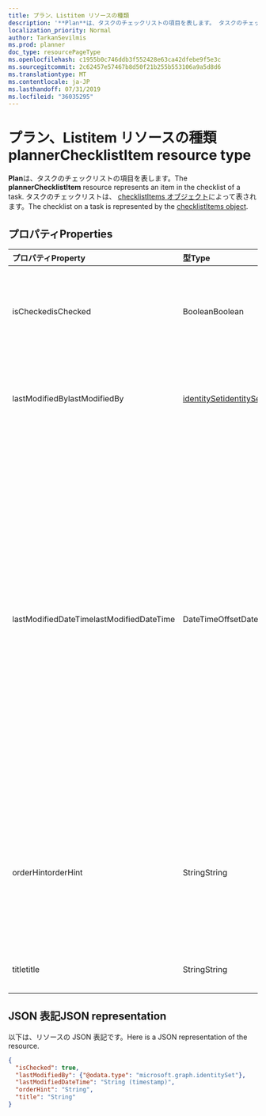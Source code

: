 ```yaml
---
title: プラン、Listitem リソースの種類
description: '**Plan**は、タスクのチェックリストの項目を表します。 タスクのチェックリストは、checklistItems オブジェクトによって表されます。'
localization_priority: Normal
author: TarkanSevilmis
ms.prod: planner
doc_type: resourcePageType
ms.openlocfilehash: c1955b0c746ddb3f552428e63ca42dfebe9f5e3c
ms.sourcegitcommit: 2c62457e57467b8d50f21b255b553106a9a5d8d6
ms.translationtype: MT
ms.contentlocale: ja-JP
ms.lasthandoff: 07/31/2019
ms.locfileid: "36035295"
---
```

# <a name="plannerchecklistitem-resource-type"></a><span data-ttu-id="88c19-104">プラン、Listitem リソースの種類</span><span class="sxs-lookup"><span data-stu-id="88c19-104">plannerChecklistItem resource type</span></span>


<span data-ttu-id="88c19-105">**Plan**は、タスクのチェックリストの項目を表します。</span><span class="sxs-lookup"><span data-stu-id="88c19-105">The **plannerChecklistItem** resource represents an item in the checklist of a task.</span></span> <span data-ttu-id="88c19-106">タスクのチェックリストは、 [checklistItems オブジェクト](plannerchecklistitems.md)によって表されます。</span><span class="sxs-lookup"><span data-stu-id="88c19-106">The checklist on a task is represented by the [checklistItems object](plannerchecklistitems.md).</span></span>


## <a name="properties"></a><span data-ttu-id="88c19-107">プロパティ</span><span class="sxs-lookup"><span data-stu-id="88c19-107">Properties</span></span>
| <span data-ttu-id="88c19-108">プロパティ</span><span class="sxs-lookup"><span data-stu-id="88c19-108">Property</span></span>     | <span data-ttu-id="88c19-109">型</span><span class="sxs-lookup"><span data-stu-id="88c19-109">Type</span></span>   |<span data-ttu-id="88c19-110">説明</span><span class="sxs-lookup"><span data-stu-id="88c19-110">Description</span></span>|
|:---------------|:--------|:----------|
|<span data-ttu-id="88c19-111">isChecked</span><span class="sxs-lookup"><span data-stu-id="88c19-111">isChecked</span></span>|<span data-ttu-id="88c19-112">Boolean</span><span class="sxs-lookup"><span data-stu-id="88c19-112">Boolean</span></span>|<span data-ttu-id="88c19-113">値は`true` 、アイテムがチェックされ`false`ているかどうかを示します。</span><span class="sxs-lookup"><span data-stu-id="88c19-113">Value is `true` if the item is checked and `false` otherwise.</span></span>|
|<span data-ttu-id="88c19-114">lastModifiedBy</span><span class="sxs-lookup"><span data-stu-id="88c19-114">lastModifiedBy</span></span>|[<span data-ttu-id="88c19-115">identitySet</span><span class="sxs-lookup"><span data-stu-id="88c19-115">identitySet</span></span>](identityset.md)| <span data-ttu-id="88c19-116">読み取り専用です。</span><span class="sxs-lookup"><span data-stu-id="88c19-116">Read-only.</span></span> <span data-ttu-id="88c19-117">これを最後に変更するユーザー ID。</span><span class="sxs-lookup"><span data-stu-id="88c19-117">User ID by which this is last modified.</span></span>|
|<span data-ttu-id="88c19-118">lastModifiedDateTime</span><span class="sxs-lookup"><span data-stu-id="88c19-118">lastModifiedDateTime</span></span>|<span data-ttu-id="88c19-119">DateTimeOffset</span><span class="sxs-lookup"><span data-stu-id="88c19-119">DateTimeOffset</span></span>|<span data-ttu-id="88c19-120">読み取り専用。</span><span class="sxs-lookup"><span data-stu-id="88c19-120">Read-only.</span></span> <span data-ttu-id="88c19-121">この時刻が最後に変更された日時。</span><span class="sxs-lookup"><span data-stu-id="88c19-121">Date and time at which this is last modified.</span></span> <span data-ttu-id="88c19-122">Timestamp 型は、ISO 8601 形式を使用して日付と時刻の情報を表し、必ず UTC 時間です。</span><span class="sxs-lookup"><span data-stu-id="88c19-122">The Timestamp type represents date and time information using ISO 8601 format and is always in UTC time.</span></span> <span data-ttu-id="88c19-123">たとえば、2014 年 1 月 1 日午前 0 時 (UTC) は、次のようになります。`'2014-01-01T00:00:00Z'`</span><span class="sxs-lookup"><span data-stu-id="88c19-123">For example, midnight UTC on Jan 1, 2014 would look like this: `'2014-01-01T00:00:00Z'`</span></span>|
|<span data-ttu-id="88c19-124">orderHint</span><span class="sxs-lookup"><span data-stu-id="88c19-124">orderHint</span></span>|<span data-ttu-id="88c19-125">String</span><span class="sxs-lookup"><span data-stu-id="88c19-125">String</span></span>|<span data-ttu-id="88c19-126">チェックリストの項目の相対的な順序を設定するために使用します。</span><span class="sxs-lookup"><span data-stu-id="88c19-126">Used to set the relative order of items in the checklist.</span></span> <span data-ttu-id="88c19-127">この形式は、[ここで](planner-order-hint-format.md)説明するように定義されています。</span><span class="sxs-lookup"><span data-stu-id="88c19-127">The format is defined as outlined [here](planner-order-hint-format.md).</span></span>|
|<span data-ttu-id="88c19-128">title</span><span class="sxs-lookup"><span data-stu-id="88c19-128">title</span></span>|<span data-ttu-id="88c19-129">String</span><span class="sxs-lookup"><span data-stu-id="88c19-129">String</span></span>|<span data-ttu-id="88c19-130">チェックリストアイテムのタイトル</span><span class="sxs-lookup"><span data-stu-id="88c19-130">Title of the checklist item</span></span>|

## <a name="json-representation"></a><span data-ttu-id="88c19-131">JSON 表記</span><span class="sxs-lookup"><span data-stu-id="88c19-131">JSON representation</span></span>
<span data-ttu-id="88c19-132">以下は、リソースの JSON 表記です。</span><span class="sxs-lookup"><span data-stu-id="88c19-132">Here is a JSON representation of the resource.</span></span>

<!-- {
  "blockType": "resource",
  "optionalProperties": [

  ],
  "@odata.type": "microsoft.graph.plannerChecklistItem"
}-->

```json
{
  "isChecked": true,
  "lastModifiedBy": {"@odata.type": "microsoft.graph.identitySet"},
  "lastModifiedDateTime": "String (timestamp)",
  "orderHint": "String",
  "title": "String"
}

```

<!-- uuid: 8fcb5dbc-d5aa-4681-8e31-b001d5168d79
2015-10-25 14:57:30 UTC -->
<!-- {
  "type": "#page.annotation",
  "description": "plannerChecklistItem resource",
  "keywords": "",
  "section": "documentation",
  "tocPath": ""
}-->

